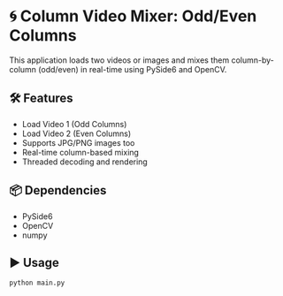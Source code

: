 # 🌀 Column Video Mixer: Odd/Even Columns

This application loads two videos or images and mixes them column-by-column (odd/even) in real-time using PySide6 and OpenCV.

## 🛠️ Features
- Load Video 1 (Odd Columns)
- Load Video 2 (Even Columns)
- Supports JPG/PNG images too
- Real-time column-based mixing
- Threaded decoding and rendering

## 📦 Dependencies
- PySide6
- OpenCV
- numpy

## ▶️ Usage
```bash
python main.py
